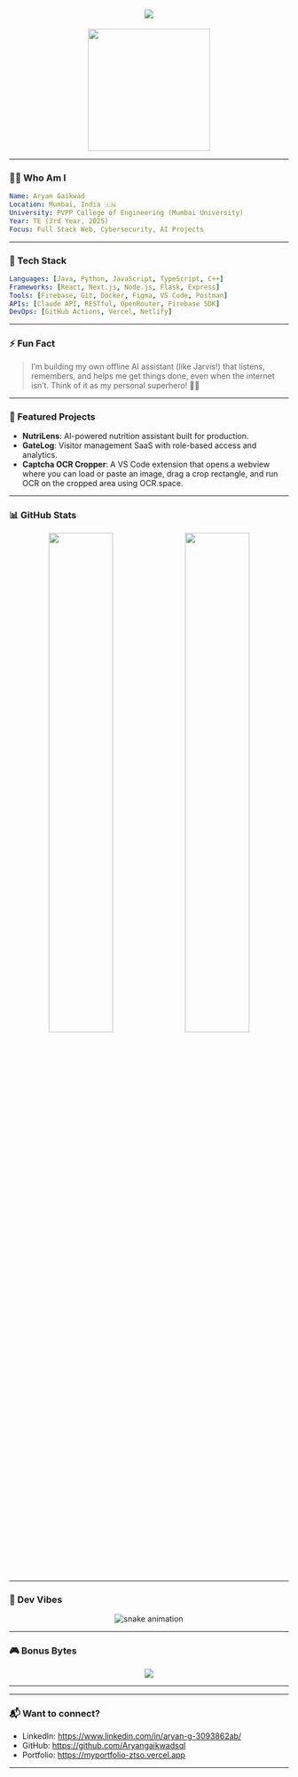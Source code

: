 <!-- README.md -->

<h1 align="center">
  <img src="https://readme-typing-svg.herokuapp.com?font=Fira+Code&weight=700&pause=1000&center=true&vCenter=true&width=600&lines=Hey%2C+I'm+Aryan+Gaikwad+%F0%9F%91%8A;Full-stack+Web+Dev+%7C+Cybersecurity+Nerd+%7C+Tech+Visionary" />
</h1>

<div align="center">
  <img src="https://media.giphy.com/media/3o7abKhOpu0NwenH3O/giphy.gif" width="220px" />
</div>

---

### 👨‍💻 Who Am I
```yaml
Name: Aryan Gaikwad
Location: Mumbai, India 🇮🇳
University: PVPP College of Engineering (Mumbai University)
Year: TE (3rd Year, 2025)
Focus: Full Stack Web, Cybersecurity, AI Projects
```

---

### 🧠 Tech Stack
```yaml
Languages: [Java, Python, JavaScript, TypeScript, C++]
Frameworks: [React, Next.js, Node.js, Flask, Express]
Tools: [Firebase, Git, Docker, Figma, VS Code, Postman]
APIs: [Claude API, RESTful, OpenRouter, Firebase SDK]
DevOps: [GitHub Actions, Vercel, Netlify]
```

---

### ⚡ Fun Fact
> I’m building my own offline AI assistant (like Jarvis!) that listens, remembers, and helps me get things done, even when the internet isn’t. Think of it as my personal superhero! 🦸‍♂️

---

### 🚀 Featured Projects

- **NutriLens**: AI-powered nutrition assistant built for production.
- **GateLog**: Visitor management SaaS with role-based access and analytics.
- **Captcha OCR Cropper**: A VS Code extension that opens a webview where you can load or paste an image, drag a crop rectangle, and run OCR on the cropped area using OCR.space.

---

### 📊 GitHub Stats
<p align="center">
  <img width="48%" src="https://github-readme-stats.vercel.app/api?username=Aryangaikwadsql&show_icons=true&theme=tokyonight" />
  <img width="48%" src="https://github-readme-streak-stats.herokuapp.com/?user=Aryangaikwadsql&theme=tokyonight" />
</p>

---

### 🧩 Dev Vibes
<div align="center">
<img src="https://raw.githubusercontent.com/Aryangaikwadsql/Aryangaikwadsql/output/github-contribution-grid-snake.svg" alt="snake animation" />
</div>

---

### 🎮 Bonus Bytes
<div align="center">
  <img src="https://github-profile-trophy.vercel.app/?username=Aryangaikwadsql&theme=dracula&column=6" />
</div>

---

---

### 📬 Want to connect?
- LinkedIn: https://www.linkedin.com/in/aryan-g-3093862ab/
- GitHub: https://github.com/Aryangaikwadsql
- Portfolio: https://myportfolio-ztso.vercel.app

---
